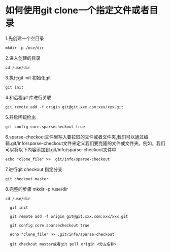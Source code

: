 # 如何使用git clone一个指定文件或者目录

1.先创建一个空目录

```shell
mkdir -p /use/dir
```

2.进入创建的目录

```shell
cd /use/dir
```

3.执行git init 初始化git

   ```shell
   git init
   ```
4.和远程git 库进行关联

   ```shell
   git remote add -f origin git@git.xxx.com:xxx/xxx.git
   ```
5.开启稀疏检出

   ```shell
   git config core.sparsecheckout true
   ```
6.sparse-checkout文件里写入要拉取的文件或者文件夹,我们可以通过编辑.git/info/sparse-checkout文件来定义我们要克隆的文件或文件夹。例如，我们可以将以下内容添加到.git/info/sparse-checkout文件中

   ```shell
   echo "clone_file" >> .git/info/sparse-checkout
   ```
7.进行git checkout 指定分支

   ```shell
   git checkout master
   ```

8.完整的步骤
   mkdir -p /use/dir

```
cd /use/dir
  
  git init
  
  git remote add -f origin git@git.xxx.com:xxx/xxx.git
  
  git config core.sparsecheckout true
  
  echo "clone_file" >> .git/info/sparse-checkout
  
  git checkout master或者git pull origin <分支名称>
```
